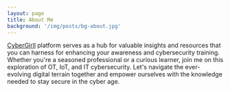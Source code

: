 ```yaml
---
layout: page
title: About Me
background: '/img/posts/bg-about.jpg'
---
```


[CyberGirll](https://akeysny.github.io/) platform serves as a hub for valuable insights and resources that you can harness for enhancing your awareness and cybersecurity training. Whether you're a seasoned professional or a curious learner, join me on this exploration of OT, IoT, and IT cybersecurity. Let's navigate the ever-evolving digital terrain together and empower ourselves with the knowledge needed to stay secure in the cyber age.